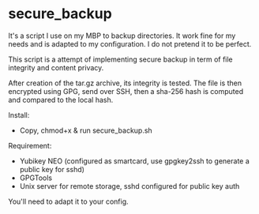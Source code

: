 # secure_backup

It's a script I use on my MBP to backup directories. It work fine for my needs and is adapted to my configuration. I do not pretend it to be perfect.

This script is a attempt of implementing secure backup in term of file integrity and content privacy. 

After creation of the tar.gz archive, its integrity is tested. The file is then encrypted using GPG, send over SSH, then a sha-256 hash is computed and compared to the local hash.

Install:

- Copy, chmod+x & run secure_backup.sh


Requirement:

- Yubikey NEO (configured as smartcard, use gpgkey2ssh to generate a public key for sshd)
- GPGTools
- Unix server for remote storage, sshd configured for public key auth

You'll need to adapt it to your config. 
